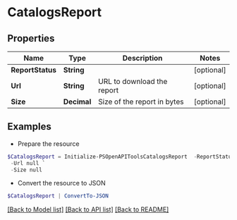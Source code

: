 # CatalogsReport
## Properties

Name | Type | Description | Notes
------------ | ------------- | ------------- | -------------
**ReportStatus** | **String** |  | [optional] 
**Url** | **String** | URL to download the report | [optional] 
**Size** | **Decimal** | Size of the report in bytes | [optional] 

## Examples

- Prepare the resource
```powershell
$CatalogsReport = Initialize-PSOpenAPIToolsCatalogsReport  -ReportStatus null `
 -Url null `
 -Size null
```

- Convert the resource to JSON
```powershell
$CatalogsReport | ConvertTo-JSON
```

[[Back to Model list]](../README.md#documentation-for-models) [[Back to API list]](../README.md#documentation-for-api-endpoints) [[Back to README]](../README.md)

